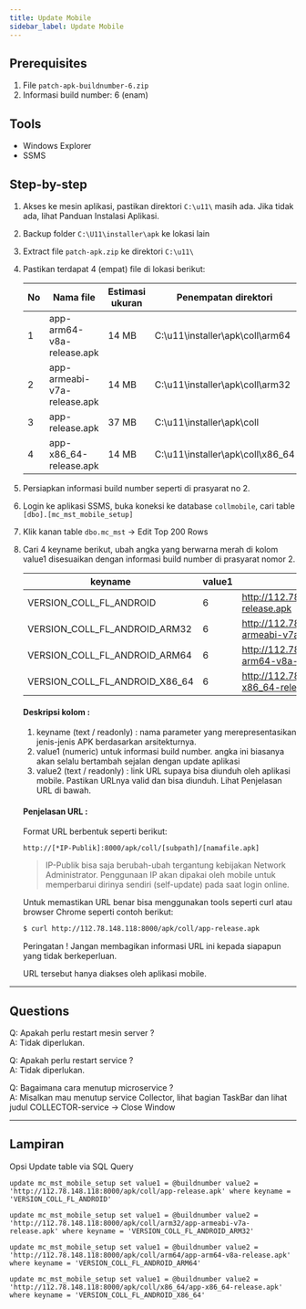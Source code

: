 ```yaml
---
title: Update Mobile
sidebar_label: Update Mobile
---
```


## Prerequisites
1. File `patch-apk-buildnumber-6.zip`
1. Informasi build number: 6 (enam)

## Tools
* Windows Explorer
* SSMS

## Step-by-step

1. Akses ke mesin aplikasi, pastikan direktori `C:\u11\` masih ada. Jika tidak ada, lihat Panduan Instalasi Aplikasi.
1. Backup folder `C:\U11\installer\apk` ke lokasi lain
1. Extract file `patch-apk.zip` ke direktori `C:\u11\`

1. Pastikan terdapat 4 (empat) file di lokasi berikut:

    |No|Nama file|Estimasi ukuran|Penempatan direktori|
    |--|---------|---------------|--------------------|
    |1|app-arm64-v8a-release.apk|14 MB|C:\u11\installer\apk\coll\arm64|
    |2|app-armeabi-v7a-release.apk|14 MB|C:\u11\installer\apk\coll\arm32|
    |3|app-release.apk|37 MB|C:\u11\installer\apk\coll|
    |4|app-x86_64-release.apk|14 MB|C:\u11\installer\apk\coll\x86_64|

1. Persiapkan informasi build number seperti di prasyarat no 2.
1. Login ke aplikasi SSMS, buka koneksi ke database `collmobile`, cari table `[dbo].[mc_mst_mobile_setup]`
1. Klik kanan table `dbo.mc_mst` → Edit Top 200 Rows
1. Cari 4 keyname berikut, ubah angka yang berwarna merah di kolom value1 disesuaikan dengan informasi build number di prasyarat nomor 2.

    |keyname|value1|value2|
    |-------|------|------|
    |VERSION_COLL_FL_ANDROID|6|http://112.78.148.118:****/apk/coll/app-release.apk|
    |VERSION_COLL_FL_ANDROID_ARM32|6|http://112.78.148.118:****/apk/coll/arm32/app-armeabi-v7a-release.apk|
    |VERSION_COLL_FL_ANDROID_ARM64|6|http://112.78.148.118:****/apk/coll/arm64/app-arm64-v8a-release.apk|
    |VERSION_COLL_FL_ANDROID_X86_64|6|http://112.78.148.118:****/apk/coll/x86_64/app-x86_64-release.apk|

    #### Deskripsi kolom :
    1. keyname (text / readonly) : nama parameter yang merepresentasikan jenis-jenis APK berdasarkan arsitekturnya. 
    1. value1 (numeric) untuk informasi build number. angka ini biasanya akan selalu bertambah sejalan dengan update aplikasi
    1. value2 (text / readonly) : link URL supaya bisa diunduh oleh aplikasi mobile. Pastikan URLnya valid dan bisa diunduh. Lihat Penjelasan URL di bawah.

    #### Penjelasan URL :
    Format URL berbentuk seperti berikut:
    ```
    http://[*IP-Publik]:8000/apk/coll/[subpath]/[namafile.apk]
    ```

    >IP-Publik bisa saja berubah-ubah tergantung kebijakan Network Administrator.  Penggunaan IP akan dipakai oleh mobile untuk memperbarui dirinya sendiri (self-update) pada saat login online.
    
    Untuk memastikan URL benar bisa menggunakan tools seperti curl atau browser Chrome seperti contoh berikut:
    ```sh
    $ curl http://112.78.148.118:8000/apk/coll/app-release.apk
    ```
    
    Peringatan ! Jangan membagikan informasi URL ini kepada siapapun yang tidak berkeperluan. 

    URL tersebut hanya diakses oleh aplikasi mobile.


---
## Questions

Q: Apakah perlu restart mesin server ?  
A: Tidak diperlukan.

Q: Apakah perlu restart service ?  
A: Tidak diperlukan.

Q: Bagaimana cara menutup microservice ?  
A: Misalkan mau menutup service Collector, lihat bagian TaskBar dan lihat judul COLLECTOR-service -> Close Window


---
## Lampiran

Opsi Update table via SQL Query
```
update mc_mst_mobile_setup set value1 = @buildnumber value2 = 'http://112.78.148.118:8000/apk/coll/app-release.apk' where keyname = 'VERSION_COLL_FL_ANDROID'
 
update mc_mst_mobile_setup set value1 = @buildnumber value2 = 'http://112.78.148.118:8000/apk/coll/arm32/app-armeabi-v7a-release.apk' where keyname = 'VERSION_COLL_FL_ANDROID_ARM32'
 
update mc_mst_mobile_setup set value1 = @buildnumber value2 = 'http://112.78.148.118:8000/apk/coll/arm64/app-arm64-v8a-release.apk' where keyname = 'VERSION_COLL_FL_ANDROID_ARM64'
 
update mc_mst_mobile_setup set value1 = @buildnumber value2 = 'http://112.78.148.118:8000/apk/coll/x86_64/app-x86_64-release.apk' where keyname = 'VERSION_COLL_FL_ANDROID_X86_64'
```


